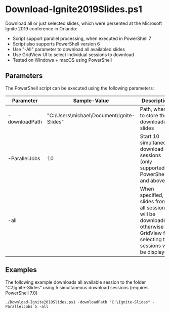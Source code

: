 # Download-Ignite2019Slides.ps1
Download all or just selected slides, which were persented at the Microsoft Ignite 2019 conference in Orlando:
 - Script support parallel processing, when executed in PowerShell 7
 - Script also supports PowerShell version 6
 - Use "-All" parameter to download all availabled slides
 - Use GridView UI to select individual sessions to download
 - Tested on Windows + macOS using PowerShell


## Parameters
The PowerShell script can be executed using the following parameters:

| Parameter | Sample-Value | Description |
| -------------| -----| ----- | 
| -downloadPath |  "C:\Users\michael\Document\Ignite-Slides" |  Path, where to store the downloaded slides| 
| -ParallelJobs|  10 |  Start 10 simultaneous download sessions (only supported in PowerShell 7 and above)| 
| -all | | When specified, all slides from all sessions will be downloaded, otherwise a GridView for selecting the sessions will be displayed | 

## Examples
The following example downloads all available session to the folder "C:\Ignite-Slides" using 5 simultaneous download sessions (requires PowerShell 7.0)

```
./Download-Ignite2019Slides.ps1 -downloadPath "C:\Ignite-Slides" -ParallelJobs 5 -all
```